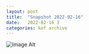 ```yaml
---
layout:	post
title:	"Snapshot 2022-02-16"
date:	2022-02-16 3
categories:	kof archive
---
```


![Image Alt](https://k0f.github.io/assets/2022-02-16-112737.jpg)